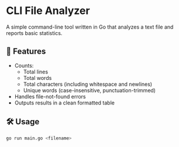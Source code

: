 # CLI File Analyzer

A simple command-line tool written in Go that analyzes a text file and reports basic statistics.

## 📌 Features

- Counts:
  - Total lines
  - Total words
  - Total characters (including whitespace and newlines)
  - Unique words (case-insensitive, punctuation-trimmed)
- Handles file-not-found errors
- Outputs results in a clean formatted table

## 🛠️ Usage

```bash
go run main.go <filename>
